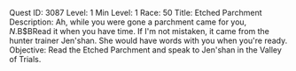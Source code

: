 Quest ID: 3087
Level: 1
Min Level: 1
Race: 50
Title: Etched Parchment
Description: Ah, while you were gone a parchment came for you, $N.$B$BRead it when you have time. If I'm not mistaken, it came from the hunter trainer Jen'shan. She would have words with you when you're ready.
Objective: Read the Etched Parchment and speak to Jen'shan in the Valley of Trials.
